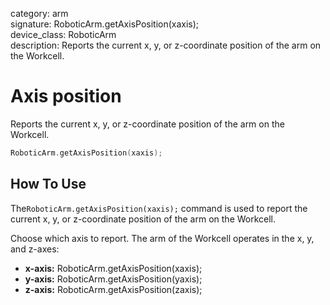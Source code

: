 category: arm  
signature: RoboticArm.getAxisPosition(xaxis);  
device_class: RoboticArm  
description: Reports the current x, y, or z-coordinate position of the arm on the Workcell.

# Axis position

Reports the current x, y, or z-coordinate position of the arm on the Workcell.

```cpp
RoboticArm.getAxisPosition(xaxis);
```

## How To Use

The`RoboticArm.getAxisPosition(xaxis);` command is used to report the current x, y, or z-coordinate position of the arm on the Workcell.

Choose which axis to report. The arm of the Workcell operates in the x, y, and z-axes:

* **x-axis:** RoboticArm.getAxisPosition(xaxis);
* **y-axis:** RoboticArm.getAxisPosition(yaxis);
* **z-axis:** RoboticArm.getAxisPosition(zaxis);

<advanced>
</advanced>